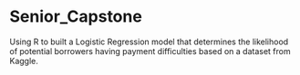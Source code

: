 # Senior_Capstone
Using R to built a Logistic Regression model that determines the likelihood of potential borrowers having payment difficulties based on a dataset from Kaggle.
